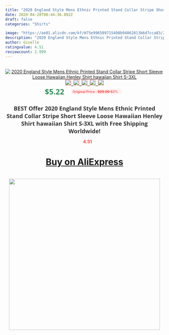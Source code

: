 ```yaml
---
title: "2020 England Style Mens Ethnic Printed Stand Collar Stripe Short Sleeve Loose Hawaiian Henley Shirt hawaiian Shirt S-3XL"
date: 2020-04-28T08:44:36.892Z
draft: false
categories: "Shirts"

image: "https://ae01.alicdn.com/kf/H75e996589715498b94862813b6d7cca83/2020-England-Style-Mens-Ethnic-Printed-Stand-Collar-Stripe-Short-Sleeve-Loose-Hawaiian-Henley-Shirt-hawaiian.jpg"
description: "2020 England Style Mens Ethnic Printed Stand Collar Stripe Short Sleeve Loose Hawaiian Henley Shirt hawaiian Shirt S-3XL"
author: Giselle
ratingvalue: 4.51
reviewcount: 2.999
---
```

<br>
<div style="text-align: center;">
<a href="https://s.click.aliexpress.com/e/_98XnxJ" target="_blank" rel="nofollow noopener noreferrer"><img alt="2020 England Style Mens Ethnic Printed Stand Collar Stripe Short Sleeve Loose Hawaiian Henley Shirt hawaiian Shirt S-3XL" class="magnifier-image" src="https://ae01.alicdn.com/kf/H75e996589715498b94862813b6d7cca83/2020-England-Style-Mens-Ethnic-Printed-Stand-Collar-Stripe-Short-Sleeve-Loose-Hawaiian-Henley-Shirt-hawaiian.jpg_640x640.jpg">
<br>
<img style="border:1px solid salmon" src="https://ae01.alicdn.com/kf/H75e996589715498b94862813b6d7cca83/2020-England-Style-Mens-Ethnic-Printed-Stand-Collar-Stripe-Short-Sleeve-Loose-Hawaiian-Henley-Shirt-hawaiian.jpg_120x120.jpg">&nbsp;&nbsp;<img style="border:1px solid salmon" src="https://ae01.alicdn.com/kf/H76c626e4dbb74348b77bbc97a7409555P/2020-England-Style-Mens-Ethnic-Printed-Stand-Collar-Stripe-Short-Sleeve-Loose-Hawaiian-Henley-Shirt-hawaiian.jpg_120x120.jpg">&nbsp;&nbsp;<img style="border:1px solid salmon" src="https://ae01.alicdn.com/kf/H22fba34d98af4bae93c3b27ff77366d9Q/2020-England-Style-Mens-Ethnic-Printed-Stand-Collar-Stripe-Short-Sleeve-Loose-Hawaiian-Henley-Shirt-hawaiian.jpg_120x120.jpg">&nbsp;&nbsp;<img style="border:1px solid salmon" src="https://ae01.alicdn.com/kf/H7ec82b7570d3466c9e8c5d50963e66e2U/2020-England-Style-Mens-Ethnic-Printed-Stand-Collar-Stripe-Short-Sleeve-Loose-Hawaiian-Henley-Shirt-hawaiian.jpg_120x120.jpg">&nbsp;&nbsp;<img style="border:1px solid salmon" src="https://ae01.alicdn.com/kf/H31d5877fe36947ba8bbfdab6ff6d48a2M/2020-England-Style-Mens-Ethnic-Printed-Stand-Collar-Stripe-Short-Sleeve-Loose-Hawaiian-Henley-Shirt-hawaiian.jpg_120x120.jpg"></a></div><br0>
<div style="text-align: center;"><span style="background-color: white; border: 0px; box-sizing: border-box; color: seagreen; display: inline-block; font-family: &quot;open sans&quot; , &quot;arial&quot; , &quot;helvetica&quot; , sans-serif , &quot;heiti&quot;; font-size: 24px; font-stretch: inherit; font-weight: 700; line-height: inherit; margin: 0px 10px 0px 0px; padding: 0px; vertical-align: middle;">$5.22 </span>
<span style="background: rgb(255 , 241 , 241); border-radius: 3px; border: 0px; box-sizing: border-box; color: #ff4747; display: inline-block; font-family: inherit; font-size: 12px; font-stretch: inherit; font-style: inherit; font-variant: inherit; font-weight: 600; line-height: inherit; margin: 0px; padding: 2px 5px; transform: scale(0.9); vertical-align: middle;">Original Price : <b style="text-decoration: line-through;">$29.00 </b> 82%&nbsp;&nbsp;</span></div>
<h1 style="color: #333333; display: inline-block; font-family: &quot;open sans&quot; , &quot;arial&quot; , &quot;helvetica&quot; , sans-serif , &quot;heiti&quot;; font-size: 18px; font-stretch: inherit; font-weight: 700; text-align: center;">BEST Offer 2020 England Style Mens Ethnic Printed Stand Collar Stripe Short Sleeve Loose Hawaiian Henley Shirt hawaiian Shirt S-3XL with Free Shipping Worldwide!</h1>
<div style="color: #ff4747; text-align: center;">
<img src="https://4.bp.blogspot.com/-M0ZcTcb-5uY/XleCXlxnR4I/AAAAAAAAAEc/OrjgMkXV1oMQFaCRZj5HQwOCBcu3w1FegCPcBGAYYCw/s1600/star.png" style="height: 15px;">&nbsp;<b>4.51</b></div>
<div class="button_cont" align="center"><a class="buynow_a" href="https://s.click.aliexpress.com/e/_98XnxJ" target="_blank" rel="nofollow noopener noreferrer"><H1>Buy on AliExpress</H1></a></div><br>
<div class="separator" style="clear: both; text-align: center;">
<img src="https://lh3.googleusercontent.com/-pTy5HemUv9M/XlePHvY0dAI/AAAAAAAAAE4/0nX5iRUoIWY8eMW9Dpxeirr157OZliDIgCLcBGAsYHQ/s1600/badge.gif" width="480">
</div>
